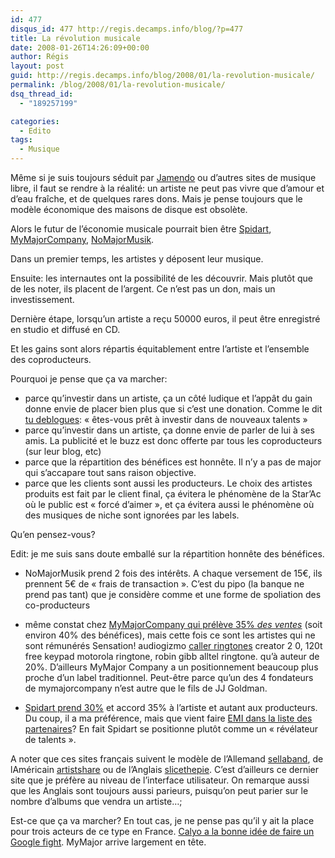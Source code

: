 ```yaml
---
id: 477
disqus_id: 477 http://regis.decamps.info/blog/?p=477
title: La révolution musicale
date: 2008-01-26T14:26:09+00:00
author: Régis
layout: post
guid: http://regis.decamps.info/blog/2008/01/la-revolution-musicale/
permalink: /blog/2008/01/la-revolution-musicale/
dsq_thread_id:
  - "189257199"

categories:
  - Edito
tags:
  - Musique
---
```

Même si je suis toujours séduit par [Jamendo](http://jamendo.com/) ou d’autres sites de musique libre, il faut se rendre à la réalité: un artiste ne peut pas vivre que d’amour et d’eau fraîche, et de quelques rares dons. Mais je pense toujours que le modèle économique des maisons de disque est obsolète.

Alors le futur de l’économie musicale pourrait bien être [Spidart](http://www.spidart.com/), [MyMajorCompany](http://www.mymajorcompany.com/), [NoMajorMusik](http://www.nomajormusik.com/).

Dans un premier temps, les artistes y déposent leur musique.

Ensuite: les internautes ont la possibilité de les découvrir. Mais plutôt que de les noter, ils placent de l’argent. Ce n’est pas un don, mais un investissement.

Dernière étape, lorsqu’un artiste a reçu 50000 euros, il peut être enregistré en studio et diffusé en CD.
  
Et les gains sont alors répartis équitablement entre l’artiste et l’ensemble des coproducteurs.

Pourquoi je pense que ça va marcher:

  * parce qu’investir dans un artiste, ça un côté ludique et l’appât du gain donne envie de placer bien plus que si c’est une donation. Comme le dit [tu deblogues](http://www.tudeblogues.com/2008/01/03/230-nomajormusik-la-nouvelle-donne-du-web): « êtes-vous prêt à investir dans de nouveaux talents »
  * parce qu’investir dans un artiste, ça donne envie de parler de lui à ses amis. La publicité et le buzz est donc offerte par tous les coproducteurs (sur leur blog, etc)
  * parce que la répartition des bénéfices est honnête. Il n’y a pas de major qui s’accapare tout sans raison objective.
  * parce que les clients sont aussi les producteurs. Le choix des artistes produits est fait par le client final, ça évitera le phénomène de la Star’Ac où le public est « forcé d’aimer », et ça évitera aussi le phénomène où des musiques de niche sont ignorées par les labels.

Qu’en pensez-vous?

Edit: je me suis sans doute emballé sur la répartition honnête des bénéfices.
  
<!--more-->

  * NoMajorMusik prend 2 fois des intérêts. A chaque versement de 15€, ils prennent 5€ de « frais de transaction ». C’est du pipo (la banque ne prend pas tant) que je considère comme et une forme de spoliation des co-producteurs
  * même constat chez [MyMajorCompany qui prélève 35% _des ventes_](http://mymajorcompany.blogspot.com/2007/12/mymajorcompany-comment-marche.html) (soit environ 40% des bénéfices), mais cette fois ce sont les artistes qui ne sont rémunérés<noscript>
      Sensation! audiogizmo <a href="http://groups.google.com/group/carlyn8103/web/caller-ringtones">caller ringtones</a> creator 2 0, 120t free keypad motorola ringtone, robin gibb alltel ringtone.
    </noscript> qu’à auteur de 20%. D’ailleurs MyMajor Company a un positionnement beaucoup plus proche d’un label traditionnel. Peut-être parce qu’un des 4 fondateurs de mymajorcompany n’est autre que le fils de JJ Goldman.

  * [Spidart prend 30%](http://www.spidart.com/societe) et accord 35% à l’artiste et autant aux producteurs. Du coup, il a ma préférence, mais que vient faire [EMI dans la liste des partenaires](http://www.spidart.com/societe/partenaires)? En fait Spidart se positionne plutôt comme un « révélateur de talents ».

A noter que ces sites français suivent le modèle de l’Allemand [sellaband](http://www.sellaband.com/), de lAméricain [artistshare](http://artistshare.com/home/default.aspx) ou de l’Anglais [slicethepie](http://www.slicethepie.com/). C’est d’ailleurs ce dernier site que je préfère au niveau de l’interface utilisateur. On remarque aussi que les Anglais sont toujours aussi parieurs, puisqu’on peut parier sur le nombre d’albums que vendra un artiste…;

Est-ce que ça va marcher? En tout cas, je ne pense pas qu’il y ait la place pour trois acteurs de ce type en France. [Calyo a la bonne idée de faire un Google fight](http://calyo.blogspot.com/2008/01/devenir-producteur-de-musique.html). MyMajor arrive largement en tête.
